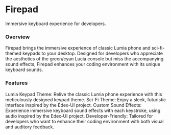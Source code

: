 <h1>Firepad</h1>
Immersive keyboard experience for developers.

<h3>Overview</h3>
Firepad brings the immersive experience of classic Lumia phone and sci-fi-themed keypads to your desktop. Designed for developers who appreciate the aesthetics of the green/cyan Lucia console but miss the accompanying sound effects, Firepad enhances your coding environment with its unique keyboard sounds.

<h3>Features</h3>
Lumia Keypad Theme: Relive the classic Lumia phone experience with this meticulously designed keypad theme.
Sci-Fi Theme: Enjoy a sleek, futuristic interface inspired by the Edex-UI project.
Custom Sound Effects: Experience immersive keyboard sound effects with each keystroke, using audio inspired by the Edex-UI project.
Developer-Friendly: Tailored for developers who want to enhance their coding environment with both visual and auditory feedback.
